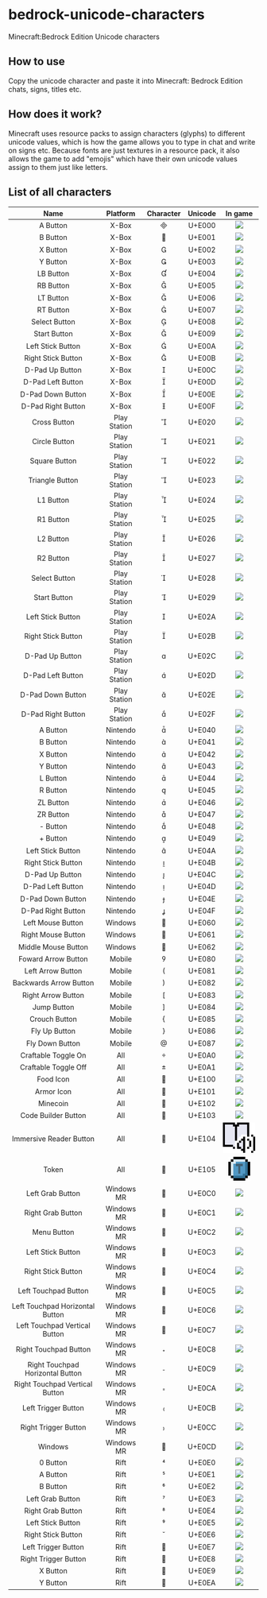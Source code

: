 # bedrock-unicode-characters
Minecraft:Bedrock Edition Unicode characters

## How to use
Copy the unicode character and paste it into Minecraft: Bedrock Edition chats, signs, titles etc.

## How does it work?
Minecraft uses resource packs to assign characters (glyphs) to different unicode values, which is how the game allows you to type in chat and write on signs etc. Because fonts are just textures in a resource pack, it also allows the game to add "emojis" which have their own unicode values assign to them just like letters.

## List of all characters

|               Name               |   Platform   | Character | Unicode |                              In game                             |
|:--------------------------------:|:------------:|:---------:|:-------:|:----------------------------------------------------------------:|
|             A Button             |     X-Box    |          |  U+E000 |                     ![](./images/xbox-a.png)                     |
|             B Button             |     X-Box    |          |  U+E001 |                     ![](./images/xbox-b.png)                     |
|             X Button             |     X-Box    |          |  U+E002 |                     ![](./images/xbox-x.png)                     |
|             Y Button             |     X-Box    |          |  U+E003 |                     ![](./images/xbox-y.png)                     |
|             LB Button            |     X-Box    |          |  U+E004 |                     ![](./images/xbox-lb.png)                    |
|             RB Button            |     X-Box    |          |  U+E005 |                     ![](./images/xbox-rb.png)                    |
|             LT Button            |     X-Box    |          |  U+E006 |                     ![](./images/xbox-lt.png)                    |
|             RT Button            |     X-Box    |          |  U+E007 |                     ![](./images/xbox-rt.png)                    |
|           Select Button          |     X-Box    |          |  U+E008 |                   ![](./images/xbox-select.png)                  |
|           Start Button           |     X-Box    |          |  U+E009 |                   ![](./images/xbox-start.png)                   |
|         Left Stick Button        |     X-Box    |          |  U+E00A |                     ![](./images/xbox-ls.png)                    |
|        Right Stick Button        |     X-Box    |          |  U+E00B |                     ![](./images/xbox-rs.png)                    |
|          D-Pad Up Button         |     X-Box    |          |  U+E00C |                    ![](./images/xbox-d-up.png)                   |
|         D-Pad Left Button        |     X-Box    |          |  U+E00D |                   ![](./images/xbox-d-left.png)                  |
|         D-Pad Down Button        |     X-Box    |          |  U+E00E |                   ![](./images/xbox-d-down.png)                  |
|        D-Pad Right Button        |     X-Box    |          |  U+E00F |                  ![](./images/xbox-d-right.png)                  |
|           Cross Button           | Play Station |          |  U+E020 |                      ![](./images/ps-x.png)                      |
|           Circle Button          | Play Station |          |  U+E021 |                      ![](./images/ps-o.png)                      |
|           Square Button          | Play Station |          |  U+E022 |                    ![](./images/ps-square.png)                   |
|          Triangle Button         | Play Station |          |  U+E023 |                   ![](./images/ps-triangle.png)                  |
|             L1 Button            | Play Station |          |  U+E024 |                      ![](./images/ps-l1.png)                     |
|             R1 Button            | Play Station |          |  U+E025 |                      ![](./images/ps-r1.png)                     |
|             L2 Button            | Play Station |          |  U+E026 |                      ![](./images/ps-l2.png)                     |
|             R2 Button            | Play Station |          |  U+E027 |                      ![](./images/ps-r2.png)                     |
|           Select Button          | Play Station |          |  U+E028 |                    ![](./images/ps-select.png)                   |
|           Start Button           | Play Station |          |  U+E029 |                    ![](./images/ps-start.png)                    |
|         Left Stick Button        | Play Station |          |  U+E02A |                      ![](./images/ps-l3.png)                     |
|        Right Stick Button        | Play Station |          |  U+E02B |                      ![](./images/ps-r3.png)                     |
|          D-Pad Up Button         | Play Station |          |  U+E02C |                     ![](./images/ps-d-up.png)                    |
|         D-Pad Left Button        | Play Station |          |  U+E02D |                    ![](./images/ps-d-left.png)                   |
|         D-Pad Down Button        | Play Station |          |  U+E02E |                    ![](./images/ps-d-down.png)                   |
|        D-Pad Right Button        | Play Station |          |  U+E02F |                   ![](./images/ps-d-right.png)                   |
|             A Button             |   Nintendo   |          |  U+E040 |                   ![](./images/nintendo-a.png)                   |
|             B Button             |   Nintendo   |          |  U+E041 |                   ![](./images/nintendo-b.png)                   |
|             X Button             |   Nintendo   |          |  U+E042 |                   ![](./images/nintendo-x.png)                   |
|             Y Button             |   Nintendo   |          |  U+E043 |                   ![](./images/nintendo-y.png)                   |
|             L Button             |   Nintendo   |          |  U+E044 |                   ![](./images/nintendo-l.png)                   |
|             R Button             |   Nintendo   |          |  U+E045 |                   ![](./images/nintendo-r.png)                   |
|             ZL Button            |   Nintendo   |          |  U+E046 |                   ![](./images/nintendo-zl.png)                  |
|             ZR Button            |   Nintendo   |          |  U+E047 |                   ![](./images/nintendo-zr.png)                  |
|             - Button             |   Nintendo   |          |  U+E048 |                 ![](./images/nintendo-minus.png)                 |
|             + Button             |   Nintendo   |          |  U+E049 |                  ![](./images/nintendo-plus.png)                 |
|         Left Stick Button        |   Nintendo   |          |  U+E04A |                   ![](./images/nintendo-ls.png)                  |
|        Right Stick Button        |   Nintendo   |          |  U+E04B |                   ![](./images/nintendo-rs.png)                  |
|          D-Pad Up Button         |   Nintendo   |          |  U+E04C |                  ![](./images/nintendo-d-up.png)                 |
|         D-Pad Left Button        |   Nintendo   |          |  U+E04D |                 ![](./images/nintendo-d-left.png)                |
|         D-Pad Down Button        |   Nintendo   |          |  U+E04E |                 ![](./images/nintendo-d-down.png)                |
|        D-Pad Right Button        |   Nintendo   |          |  U+E04F |                ![](./images/nintendo-d-right.png)                |
|         Left Mouse Button        |    Windows   |          |  U+E060 |                   ![](./images/left-mouse.png)                   |
|        Right Mouse Button        |    Windows   |          |  U+E061 |                   ![](./images/right-mouse.png)                  |
|        Middle Mouse Button       |    Windows   |          |  U+E062 |                  ![](./images/middle-mouse.png)                  |
|        Foward Arrow Button       |    Mobile    |          |  U+E080 |                  ![](./images/forward-arrow.png)                 |
|         Left Arrow Button        |    Mobile    |          |  U+E081 |                   ![](./images/left-arrow.png)                   |
|      Backwards Arrow Button      |    Mobile    |          |  U+E082 |                   ![](./images/down-arrow.png)                   |
|        Right Arrow Button        |    Mobile    |          |  U+E083 |                   ![](./images/right-arrow.png)                  |
|            Jump Button           |    Mobile    |          |  U+E084 |                   ![](./images/jump-button.png)                  |
|           Crouch Button          |    Mobile    |          |  U+E085 |                  ![](./images/crouch-button.png)                 |
|           Fly Up Button          |    Mobile    |          |  U+E086 |                  ![](./images/fly-up-button.png)                 |
|          Fly Down Button         |    Mobile    |          |  U+E087 |                 ![](./images/fly-down-button.png)                |
|        Craftable Toggle On       |      All     |          |  U+E0A0 |                  ![](./images/craftable-on.png)                  |
|       Craftable Toggle Off       |      All     |          |  U+E0A1 |                  ![](./images/craftable-off.png)                 |
|             Food Icon            |      All     |          |  U+E100 |                      ![](./images/food.png)                      |
|            Armor Icon            |      All     |          |  U+E101 |                     ![](./images/armour.png)                     |
|             Minecoin             |      All     |          |  U+E102 |                    ![](./images/minecoin.png)                    |
|        Code Builder Button       |      All     |          |  U+E103 |                  ![](./images/code-builder.png)                  |
|     Immersive Reader Button      |      All     |          |  U+E104 |             ![](./images/immersive-reader-button.png)            |
|               Token              |      All     |          |  U+E105 |                    ![](./images/token.png)                       |
|         Left Grab Button         |  Windows MR  |          |  U+E0C0 |                      ![](./images/mr-lg.png)                     |
|         Right Grab Button        |  Windows MR  |          |  U+E0C1 |                      ![](./images/mr-rg.png)                     |
|            Menu Button           |  Windows MR  |          |  U+E0C2 |                     ![](./images/mr-menu.png)                    |
|         Left Stick Button        |  Windows MR  |          |  U+E0C3 |                      ![](./images/mr-ls.png)                     |
|        Right Stick Button        |  Windows MR  |          |  U+E0C4 |                      ![](./images/mr-rs.png)                     |
|       Left Touchpad Button       |  Windows MR  |          |  U+E0C5 |                ![](./images/mr-left-touchpad.png)                |
|  Left Touchpad Horizontal Button |  Windows MR  |          |  U+E0C6 |           ![](./images/mr-left-touchpad-horizontal.png)          |
|   Left Touchpad Vertical Button  |  Windows MR  |          |  U+E0C7 |            ![](./images/mr-left-touchpad-vertical.png)           |
|       Right Touchpad Button      |  Windows MR  |          |  U+E0C8 |                ![](./images/mr-right-touchpad.png)               |
| Right Touchpad Horizontal Button |  Windows MR  |          |  U+E0C9 |          ![](./images/mr-right-touchpad-horizontal.png)          |
|  Right Touchpad Vertical Button  |  Windows MR  |          |  U+E0CA |           ![](./images/mr-right-touchpad-vertical.png)           |
|        Left Trigger Button       |  Windows MR  |          |  U+E0CB |                      ![](./images/mr-lt.png)                     |
|       Right Trigger Button       |  Windows MR  |          |  U+E0CC |                      ![](./images/mr-rt.png)                     |
|              Windows             |  Windows MR  |          |  U+E0CD |                   ![](./images/mr-windows.png)                   |
|             0 Button             |     Rift     |          |  U+E0E0 |                    ![](./images/rift-zero.png)                   |
|             A Button             |     Rift     |          |  U+E0E1 |                     ![](./images/rift-a.png)                     |
|             B Button             |     Rift     |          |  U+E0E2 |                     ![](./images/rift-b.png)                     |
|         Left Grab Button         |     Rift     |          |  U+E0E3 |                      ![](images/rift-lg.png)                     |
|         Right Grab Button        |     Rift     |          |  U+E0E4 |                      ![](images/rift-rg.png)                     |
|         Left Stick Button        |     Rift     |          |  U+E0E5 |                     ![](./images/rift-ls.png)                    |
|        Right Stick Button        |     Rift     |          |  U+E0E6 |                     ![](./images/rift-rs.png)                    |
|        Left Trigger Button       |     Rift     |          |  U+E0E7 |                     ![](./images/rift-lt.png)                    |
|       Right Trigger Button       |     Rift     |          |  U+E0E8 |                     ![](./images/rift-rt.png)                    |
|             X Button             |     Rift     |          |  U+E0E9 |                     ![](./images/rift-x.png)                     |
|             Y Button             |     Rift     |          |  U+E0EA |                     ![](./images/rift-y.png)                     |
